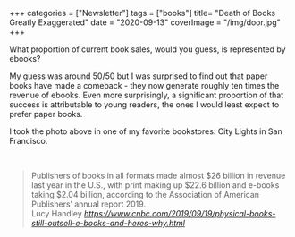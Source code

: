 +++
categories = ["Newsletter"]
tags = ["books"]
title= "Death of Books Greatly Exaggerated"
date = "2020-09-13"
coverImage = "/img/door.jpg"
+++

What proportion of current book sales, would you guess, is represented by ebooks?

<!--more-->

My guess was around 50/50 but I was surprised to find out that paper books have made a comeback - they now generate roughly ten times the revenue of ebooks. Even more surprisingly, a significant proportion of that success is attributable to young readers, the ones I would least expect to prefer paper books.

I took the photo above in one of my favorite bookstores: City Lights in San Francisco.

<br>

<blockquote class="quoteback" darkmode="" data-title="Physical%20books%20still%20outsell%20e-books%20%E2%80%94%20and%20here's%20why" data-author="Lucy Handley" cite="https://www.cnbc.com/2019/09/19/physical-books-still-outsell-e-books-and-heres-why.html">
                      Publishers of books in all formats made almost $26 billion in revenue last year in the U.S., with print making up $22.6 billion and e-books taking $2.04 billion, according to the Association of American Publishers’ annual report 2019.
                      <footer>Lucy Handley <cite><a href="https://www.cnbc.com/2019/09/19/physical-books-still-outsell-e-books-and-heres-why.html">https://www.cnbc.com/2019/09/19/physical-books-still-outsell-e-books-and-heres-why.html</a></cite></footer>
                      </blockquote>
                      <script note="" src="https://cdn.jsdelivr.net/gh/Blogger-Peer-Review/quotebacks@1/quoteback.js"></script>
